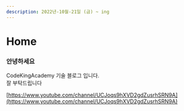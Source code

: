 ```yaml
---
description: 2022년-10월-21일 (금) ~ ing
---
```


# Home



### 안녕하세요

CodeKingAcademy 기술 블로그 입니다.\
잘 부탁드립니다



[https://www.youtube.com/channel/UCJoqs9hXVD2gdZusrhSRN9A](https://www.youtube.com/channel/UCJoqs9hXVD2gdZusrhSRN9A)



